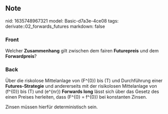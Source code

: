 ## Note
nid: 1635748967321
model: Basic-d7a3e-4ce08
tags: derivate::02_forwards_futures
markdown: false

### Front
Welcher <b>Zusammenhang</b> gilt zwischen dem fairen
<b>Futurepreis</b> und dem <b>Forwardpreis</b>?

### Back
Über die riskolose Mittelanlage von \(F^{0}\) bis \(T\) und
Durchführung einer <b>Futures-Strategie</b> und andererseits mit
der risikolosen Mittelanlage von \(f^{0}\) bis \(T\) und \(e^{nr}\)
<b>Forwards long</b> lässt sich über das Gesetz des einen Preises
herleiten, dass \(F^{0} = f^{0}\) bei konstanten Zinsen.
<div>
  Zinsen müssen hierfür deterministisch sein.
</div>
